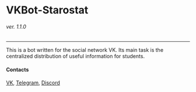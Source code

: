 # VKBot-Starostat
###### ver. 1.1.0

---

This is a bot written for the social network VK.
Its main task is the centralized distribution of useful information for students.

#### Contacts

[VK][1], [Telegram][2], [Discord][3]

[1]: https://vk.com/pavel.cmake
[2]: https://t.me/pavel_cpp
[3]: https://discordapp.com/users/427479608321900545/